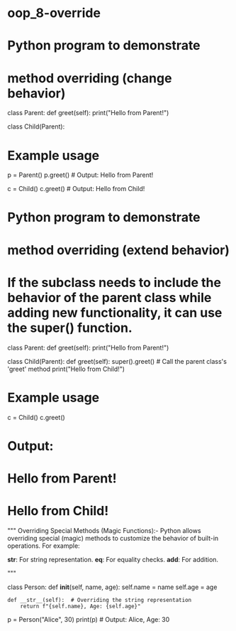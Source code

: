 # oop_8-override
# Python program to demonstrate 
# method overriding (change behavior)


class Parent:
    def greet(self):
        print("Hello from Parent!")

class Child(Parent):
    

# Example usage
p = Parent()
p.greet()  # Output: Hello from Parent!

c = Child()
c.greet()  # Output: Hello from Child!


# Python program to demonstrate 
# method overriding (extend behavior)

# If the subclass needs to include the behavior of the parent class while adding new functionality, it can use the super() function.

class Parent:
    def greet(self):
        print("Hello from Parent!")

class Child(Parent):
    def greet(self):
        super().greet()  # Call the parent class's 'greet' method
        print("Hello from Child!")

# Example usage
c = Child()
c.greet()
# Output:
# Hello from Parent!
# Hello from Child!



"""
Overriding Special Methods (Magic Functions):-
Python allows overriding special (magic) methods to customize the behavior of built-in operations. For example:

__str__: For string representation.
__eq__: For equality checks.
__add__: For addition.

"""

class Person:
    def __init__(self, name, age):
        self.name = name
        self.age = age

    def __str__(self):  # Overriding the string representation
        return f"{self.name}, Age: {self.age}"

p = Person("Alice", 30)
print(p)  # Output: Alice, Age: 30
